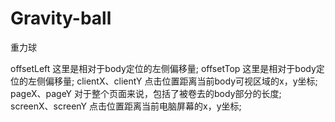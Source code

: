 # Gravity-ball
重力球

offsetLeft 这里是相对于body定位的左侧偏移量;
offsetTop 这里是相对于body定位的左侧偏移量;
clientX、clientY  点击位置距离当前body可视区域的x，y坐标;
pageX、pageY 对于整个页面来说，包括了被卷去的body部分的长度;
screenX、screenY  点击位置距离当前电脑屏幕的x，y坐标;


<div id="ball"></div>

 <script>
//获取小球
    var oball = document.getElementById('ball');

    var lastX = oball.offsetLeft,
        lastY = oball.offsetTop;

    oball.onmousedown = function(e) {
        clearInterval(this.timer)
        var event = e || window.event;
        distX = e.clientX - this.offsetLeft;
        distY = e.clientY - this.offsetTop;
        console.log(distX, distY)
        var _self = this;

        var speedX = 0,
            speedY = 0;

        //鼠标移动事件
        document.onmousemove = function(e) {
            var newleft = e.clientX - distX,
                newtop = e.clientY - distY;
            console.log(newtop, newleft)

            //计算两个点之间的距离
            speedX = newleft - lastX;
            speedY = newtop - lastY;

            // 更新上一次的值
            lastX = newleft;
            lastY = newtop;
            _self.style.left = newleft + 'px';
            _self.style.top = newtop + 'px';
        }
        //鼠标松开事件
        document.onmouseup = function() {
            document.onmousemove = null;
            document.onmouseup = null;
            oballMove(_self, speedX, speedY);
        }
    }

    //运动函数
    function oballMove(obj, speedX, speedY) {
        clearInterval(obj.timer)
        //给定一个加速度
        var g = 2;
        obj.timer = setInterval(function() {
            speedY += g;
            var newleft = obj.offsetLeft + speedX,
                newtop = obj.offsetTop + speedY;
            if (newtop >=document.documentElement.clientHeight - obj.offsetHeight) {
                speedY *= -1;
                speedY *= 0.8;
                speedX *= 0.8;
                newtop = document.documentElement.clientHeight - obj.offsetHeight;
            }
            if (newtop <= 0) {
                speedY *= -1;
                speedY *= 0.8;
                speedX *= 0.8;
                newtop = 0;
            }
            if (newleft >=document.documentElement.clientWidth - obj.offsetWidth) {
            	console.log(newleft)
                speedX *= -1;
                speedY *= 0.8;
                speedX *= 0.8;
                newleft = document.documentElement.clientWidth - obj.offsetWidth;
            }
            if (newleft <= 0) {
            	console.log(newleft)
                speedX *= -1;
                speedY *= 0.8;
                speedX *= 0.8;
                newleft = 0;
            }

            //判断停止

            if (Math.abs(speedX) < 1) {
                speedX = 0;
            }
            if (Math.abs(speedY) < 1) {
                speedY = 0;
            }
            if (speedY == 0 && speedX == 0 && newtop == document.documentElement.clientHeight - obj.offsetHeight) {
                clearInterval(obj.timer)
                console.log('ball is still !!!')
            }
            obj.style.left = newleft + 'px';
            obj.style.top = newtop + 'px';

        }, 30)
    }
    console.log(oball.offsetLeft + '' + oball.offsetTop)
    </script>
